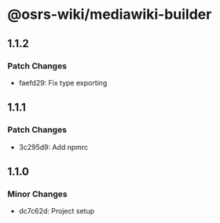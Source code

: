 # @osrs-wiki/mediawiki-builder

## 1.1.2

### Patch Changes

- faefd29: Fix type exporting

## 1.1.1

### Patch Changes

- 3c295d9: Add npmrc

## 1.1.0

### Minor Changes

- dc7c62d: Project setup
